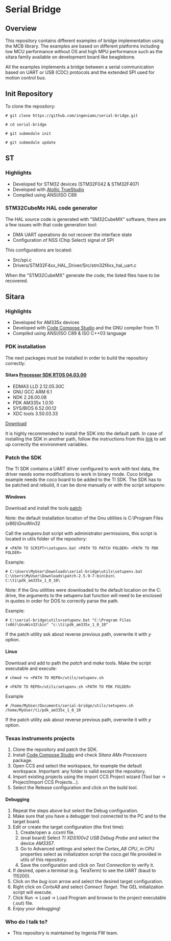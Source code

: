 # Serial Bridge

## Overview ##
This repository contains different examples of bridge implementation using the MCB library. The examples are based on different platforms including low MCU performance without OS and high MPU performance such as the sitara family available on development board like beaglebone.

All the examples implements a bridge between a serial communication based on UART or USB (CDC) protocols and the extended SPI used for motion control bus.

## Init Repository ##
To clone the repository:

` # git clone https://github.com/ingeniamc/serial-bridge.git `

` # cd serial-bridge `

` # git submodule init `

` # git submodule update `

## ST ##

### Highlights ###
* Developed for STM32 devices (STM32F042 & STM32F407)
* Developed with [Atollic TrueStudio](https://atollic.com/truestudio/)
* Compiled using ANSI/ISO C89

### STM32CubeMx HAL code generator ###
The HAL source code is generated with "SM32CubeMX" software, there are a few issues with that code generation tool:
* DMA UART operations do not recover the interface state
* Configuration of NSS (Chip Select) signal of SPI

This configurations are located:
* Src/spi.c
* Drivers/STM32F4xx_HAL_Driver/Src/stm32f4xx_hal_uart.c 

When the "STM32CubeMX" generate the code, the listed files have to be recovered.

## Sitara ##
### Highlights ###

* Developed for AM335x devices
* Developed with [Code Compose Studio](http://www.ti.com/tool/ccstudio-C2000) and the GNU compiler from TI
* Compiled using ANSI/ISO C89 & ISO C++03 language

### PDK installation
The next packages must be installed in order to build the repository correctly:

#### Sitara [Processor SDK RTOS 04.03.00](http://software-dl.ti.com/processor-sdk-rtos/esd/docs/latest/rtos/Release_Specific.html#release-04-03-00)
- EDMA3 LLD 2.12.05.30C
- GNU GCC ARM 6.1
- NDK 2.26.00.08
- PDK AM335x 1.0.10
- SYS/BIOS 6.52.00.12
- XDC tools 3.50.03.33

[Download](http://software-dl.ti.com/processor-sdk-rtos/esd/AM335X/04_03_00_05/index_FDS.html)

It is highly recommended to install the SDK into the default path. In case of installing the SDK in another path, follow the instructions from this [link](http://processors.wiki.ti.com/index.php/Rebuilding_The_PDK) to set up correctly the environment variables.

### Patch the SDK
The TI SDK contains a UART driver configured to work with text data, the driver needs some modifications to work in binary mode.
Coco bridge example needs the coco board to be added to the TI SDK.
The SDK has to be patched and rebuild, it can be done manually or with the script *setupenv*.

#### Windows
Download and install the tools [patch](http://gnuwin32.sourceforge.net/packages/patch.htm)

Note: the default installation location of the Gnu utilities is C:\Program Files (x86)\GnuWin32

Call the *setupenv.bat* script with administrator permissions, this script is located in utils folder of the repository:

` # <PATH TO SCRIPT>\setupenv.bat <PATH TO PATCH FOLDER> <PATH TO PDK FOLDER> `


Example:

` # C:\Users\MyUser\Downloads\serial-bridge\utils\setupenv.bat C:\Users\MyUser\Downloads\patch-2.5.9-7-bin\bin\ C:\ti\pdk_am335x_1_0_10\ `

Note: if the Gnu utilities were downloaded to the default location on the C: drive, the arguments to the setupenv.bat function will need to be enclosed in quotes in order for DOS to correctly parse the path.

Example:

` # C:\serial-bridge\utils>setupenv.bat "C:\Program Files (x86)\GnuWin32\bin" "c:\ti\pdk_am335x_1_0_10" `


If the patch utility ask about reverse previous path, overwrite it with *y* option.

#### Linux
Download and add to path the *patch* and *make* tools. Make the script executable and execute:

` # chmod +x <PATH TO REPO>/utils/setupenv.sh `

` # <PATH TO REPO>/utils/setupenv.sh <PATH TO PDK FOLDER> `

Example

` # /home/MyUser/Documents/serial-bridge/utils/setupenv.sh /home/MyUser/ti/pdk_am335x_1_0_10 `

If the patch utility ask about reverse previous path, overwrite it with *y* option.

### Texas instruments projects
1. Clone the repository and patch the SDK.
2. Install [Code Compose Studio](http://www.ti.com/tool/ccstudio-C2000 "Code Compose Studio") and check *Sitara AMx Processors* package.
3. Open CCS and select the workspace, for example the default workspace. Important: any folder is valid except the repository.
4. Import existing projects using the import CCS Project wizard (Tool bar -> Project/Import CCS Projects...).
5. Select the Release configuration and click on the build tool.

#### Debugging
1. Repeat the steps above but select the Debug configuration.
2. Make sure that you have a debugger tool connected to the PC and to the target board.
3. Edit or create the target configuration (the first time):
    1. Create/open a .ccxml file.
    2. (eval board) Select *TI XDS100v2 USB Debug Probe* and select the device *AM3357*.
    3. Go to Advanced settings and select the *Cortex_A8 CPU*, in CPU properties select as initialization script the coco.gel file provided in utils of this repository.
    3. Save the configuration and click on *Test Connection* to verify it.
4. If desired, open a terminal (e.g. TeraTerm) to see the UART (baud to 115200).
5. Click on the *bug* icon arrow and select the desired target configuration.
6. Right click on *CortxA8* and select *Connect Target*. The GEL initialization script will execute.
7. Click Run -> Load -> Load Program and browse to the project executable (.out) file.
8. Enjoy your debugging!

### Who do I talk to? ###

* This repository is maintained by Ingenia FW team.
